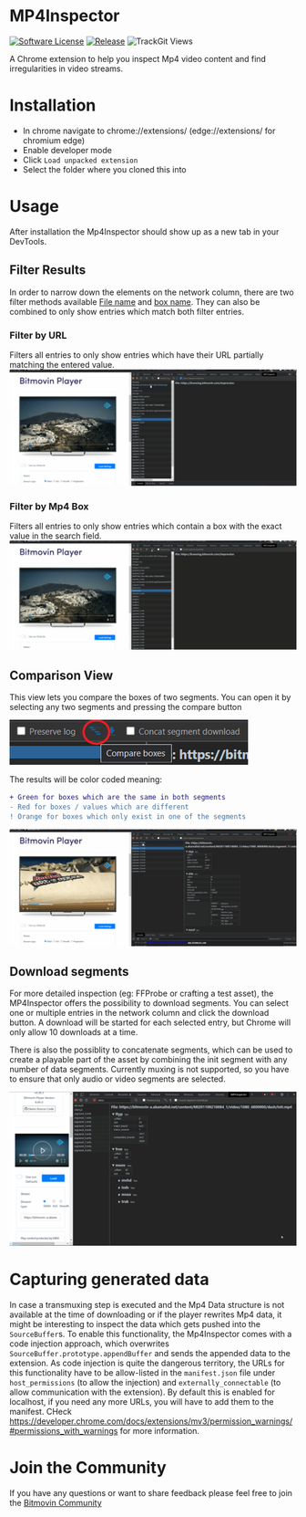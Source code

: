 # MP4Inspector

[![Software License](https://img.shields.io/badge/license-MIT-brightgreen.svg?style=flat-square)](LICENSE.md)
[![Release](https://badgen.net/github/release/bitmovin/MP4Inspector/stable)](https://github.com/bitmovin/MP4Inspector/releases/latest)
![TrackGit Views](https://us-central1-trackgit-analytics.cloudfunctions.net/token/ping/l2q8nl1mv69fkeim79rl)

A Chrome extension to help you inspect Mp4 video content and find irregularities in video streams.

# Installation

- In chrome navigate to chrome://extensions/ (edge://extensions/ for chromium edge)
- Enable developer mode
- Click `Load unpacked extension`
- Select the folder where you cloned this into

# Usage

After installation the Mp4Inspector should show up as a new tab in your DevTools.

## Filter Results
In order to narrow down the elements on the network column, there are two filter methods available [File name](#filter-by-url) and [box name](#filter-by-mp4-box). They can also be combined to only show entries which match both filter entries.

### Filter by URL
Filters all entries to only show entries which have their URL partially matching the entered value.
![Filter by URL part](/readmeResources/UrlSearch.gif)

### Filter by Mp4 Box
Filters all entries to only show entries which contain a box with the exact value in the search field.
![Filter by URL part](/readmeResources/BoxSearch.gif)

## Comparison View

This view lets you compare the boxes of two segments.
You can open it by selecting any two segments and pressing the compare button

![compareViewButton](/readmeResources/compareViewButton.png)

The results will be color coded meaning:
```diff
+ Green for boxes which are the same in both segments
- Red for boxes / values which are different
! Orange for boxes which only exist in one of the segments
```

![Comparison view in action](/readmeResources/CompareView.gif)

## Download segments
For more detailed inspection (eg: FFProbe or crafting a test asset), the MP4Inspector offers the possibility to download segments. You can select one or multiple entries in the network column and click the download button. A download will be started for each selected entry, but Chrome will only allow 10 downloads at a time.

There is also the possiblity to concatenate segments, which can be used to create a playable part of the asset by combining the init segment with any number of data segments. Currently muxing is not supported, so you have to ensure that only audio or video segments are selected.

![Download possibilities](/readmeResources/download.gif)

# Capturing generated data

In case a transmuxing step is executed and the Mp4 Data structure is not available at the time of downloading or if the player rewrites Mp4 data, it might be interesting to inspect the data which gets pushed into the `SourceBuffer`s.
To enable this functionality, the Mp4Inspector comes with a code injection approach, which overwrites `SourceBuffer.prototype.appendBuffer` and sends the appended data to the extension. As code injection is quite the dangerous territory, the URLs for this functionality have to be allow-listed in the `manifest.json` file under `host_permissions` (to allow the injection) and `externally_connectable` (to allow communication with the extension).
By default this is enabled for localhost, if you need any more URLs, you will have to add them to the manifest. CHeck https://developer.chrome.com/docs/extensions/mv3/permission_warnings/#permissions_with_warnings for more information.


# Join the Community

If you have any questions or want to share feedback please feel free to join the [Bitmovin Community](https://community.bitmovin.com)
